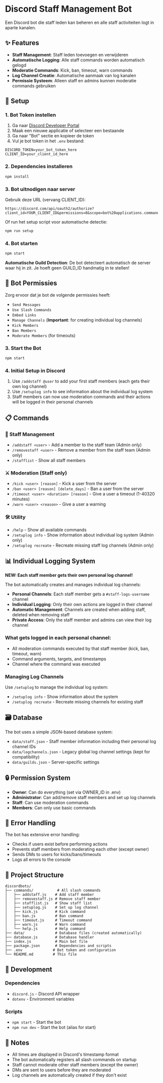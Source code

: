 # Discord Staff Management Bot

Een Discord bot die staff leden kan beheren en alle staff activiteiten logt in aparte kanalen.

## ✨ Features

- **Staff Management**: Staff leden toevoegen en verwijderen
- **Automatische Logging**: Alle staff commands worden automatisch gelogd
- **Moderatie Commands**: Kick, ban, timeout, warn commands
- **Log Channel Creatie**: Automatische aanmaak van log kanalen
- **Permissie Systeem**: Alleen staff en admins kunnen moderatie commands gebruiken

## 🚀 Setup

### 1. Bot Token instellen
1. Ga naar [Discord Developer Portal](https://discord.com/developers/applications)
2. Maak een nieuwe applicatie of selecteer een bestaande
3. Ga naar "Bot" sectie en kopieer de token
4. Vul je bot token in het `.env` bestand:
```env
DISCORD_TOKEN=your_bot_token_here
CLIENT_ID=your_client_id_here
```

### 2. Dependencies installeren
```bash
npm install
```

### 3. Bot uitnodigen naar server
Gebruik deze URL (vervang CLIENT_ID):
```
https://discord.com/api/oauth2/authorize?client_id=YOUR_CLIENT_ID&permissions=8&scope=bot%20applications.commands
```

Of run het setup script voor automatische detectie:
```bash
npm run setup
```

### 4. Bot starten
```bash
npm start
```

**Automatische Guild Detection**: De bot detecteert automatisch de server waar hij in zit. Je hoeft geen GUILD_ID handmatig in te stellen!

## 🔧 Bot Permissies
Zorg ervoor dat je bot de volgende permissies heeft:
- `Send Messages`
- `Use Slash Commands`
- `Embed Links`
- `Manage Channels` (**Important**: for creating individual log channels)
- `Kick Members`
- `Ban Members`
- `Moderate Members` (for timeouts)

### 3. Start the Bot
```bash
npm start
```

### 4. Initial Setup in Discord
1. Use `/addstaff @user` to add your first staff members (each gets their own log channel)
2. Use `/setuplog info` to see information about the individual log system
3. Staff members can now use moderation commands and their actions will be logged in their personal channels

## 📋 Commands

### 👥 Staff Management
- `/addstaff <user>` - Add a member to the staff team (Admin only)
- `/removestaff <user>` - Remove a member from the staff team (Admin only)
- `/stafflist` - Show all staff members

### ⚔️ Moderation (Staff only)
- `/kick <user> [reason]` - Kick a user from the server
- `/ban <user> [reason] [delete_days]` - Ban a user from the server
- `/timeout <user> <duration> [reason]` - Give a user a timeout (1-40320 minutes)
- `/warn <user> <reason>` - Give a user a warning

### 🛠️ Utility
- `/help` - Show all available commands
- `/setuplog info` - Show information about individual log system (Admin only)
- `/setuplog recreate` - Recreate missing staff log channels (Admin only)

## 📊 Individual Logging System

**NEW: Each staff member gets their own personal log channel!**

The bot automatically creates and manages individual log channels:
- **Personal Channels**: Each staff member gets a `#staff-logs-username` channel
- **Individual Logging**: Only their own actions are logged in their channel
- **Automatic Management**: Channels are created when adding staff, deleted when removing staff
- **Private Access**: Only the staff member and admins can view their log channel

### What gets logged in each personal channel:
- All moderation commands executed by that staff member (kick, ban, timeout, warn)
- Command arguments, targets, and timestamps
- Channel where the command was executed

### Managing Log Channels
Use `/setuplog` to manage the individual log system:
- `/setuplog info` - Show information about the system
- `/setuplog recreate` - Recreate missing channels for existing staff

## 🗃️ Database

The bot uses a simple JSON-based database system:
- `data/staff.json` - Staff member information including their personal log channel IDs
- `data/logchannels.json` - Legacy global log channel settings (kept for compatibility)
- `data/guilds.json` - Server-specific settings

## 🔒 Permission System

- **Owner**: Can do everything (set via OWNER_ID in .env)
- **Administrator**: Can add/remove staff members and set up log channels
- **Staff**: Can use moderation commands
- **Members**: Can only use basic commands

## 🚨 Error Handling

The bot has extensive error handling:
- Checks if users exist before performing actions
- Prevents staff members from moderating each other (except owner)
- Sends DMs to users for kicks/bans/timeouts
- Logs all errors to the console

## 📁 Project Structure

```
discordbots/
├── commands/           # All slash commands
│   ├── addstaff.js    # Add staff member
│   ├── removestaff.js # Remove staff member
│   ├── stafflist.js   # Show staff list
│   ├── setuplog.js    # Set up log channel
│   ├── kick.js        # Kick command
│   ├── ban.js         # Ban command
│   ├── timeout.js     # Timeout command
│   ├── warn.js        # Warn command
│   └── help.js        # Help command
├── data/              # Database files (created automatically)
├── database.js        # Database handler
├── index.js           # Main bot file
├── package.json       # Dependencies and scripts
├── .env              # Bot token and configuration
└── README.md         # This file
```

## 🔧 Development

### Dependencies
- `discord.js` - Discord API wrapper
- `dotenv` - Environment variables

### Scripts
- `npm start` - Start the bot
- `npm run dev` - Start the bot (alias for start)

## 📝 Notes

- All times are displayed in Discord's timestamp format
- The bot automatically registers all slash commands on startup
- Staff cannot moderate other staff members (except the owner)
- DMs are sent to users before they are moderated
- Log channels are automatically created if they don't exist
